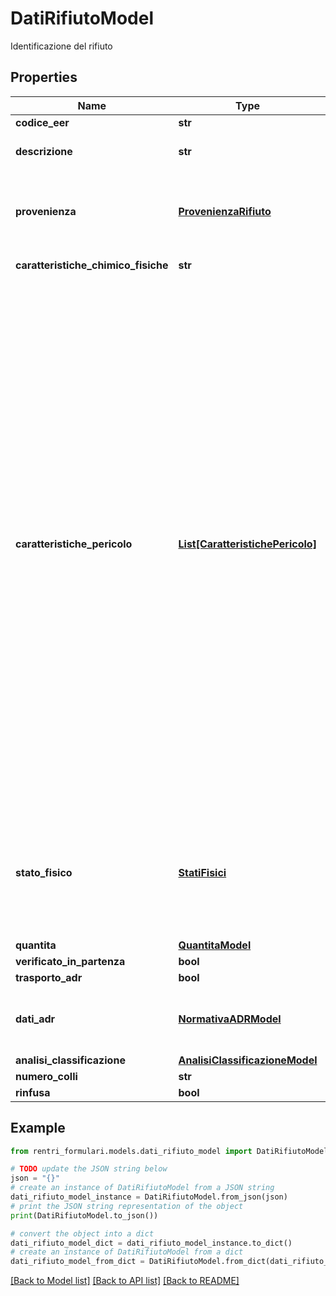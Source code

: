 # DatiRifiutoModel

Identificazione del rifiuto

## Properties

Name | Type | Description | Notes
------------ | ------------- | ------------- | -------------
**codice_eer** | **str** | Codice EER | 
**descrizione** | **str** | Descrizione del rifiuto, richiesta se il Codice EER specificato è di tipo .99 | [optional] 
**provenienza** | [**ProvenienzaRifiuto**](ProvenienzaRifiuto.md) | Provenienza&lt;p&gt;Valori ammessi:&lt;ul style&#x3D;\&quot;margin:0\&quot;&gt;&lt;li&gt;&lt;i&gt;U&lt;/i&gt; - Urbano&lt;/li&gt;&lt;li&gt;&lt;i&gt;S&lt;/i&gt; - Speciale&lt;/li&gt;&lt;/ul&gt;&lt;/p&gt; | 
**caratteristiche_chimico_fisiche** | **str** | Caratteristiche chimico fisiche del rifiuto | [optional] 
**caratteristiche_pericolo** | [**List[CaratteristichePericolo]**](CaratteristichePericolo.md) | Classificazione di pericolo (HP), richiesta se e solo se il Codice EER si riferisce ad un rifiuto pericoloso&lt;p&gt;Valori ammessi:&lt;ul style&#x3D;\&quot;margin:0\&quot;&gt;&lt;li&gt;&lt;i&gt;HP01&lt;/i&gt; - Esplosivo&lt;/li&gt;&lt;li&gt;&lt;i&gt;HP02&lt;/i&gt; - Comburente&lt;/li&gt;&lt;li&gt;&lt;i&gt;HP03&lt;/i&gt; - Infiammabile&lt;/li&gt;&lt;li&gt;&lt;i&gt;HP04&lt;/i&gt; - Irritante - Irritazione cutanea e lesioni oculari&lt;/li&gt;&lt;li&gt;&lt;i&gt;HP05&lt;/i&gt; - Tossicità specifica per organi bersaglio (STOT)/Tossicità in caso di respirazione&lt;/li&gt;&lt;li&gt;&lt;i&gt;HP06&lt;/i&gt; - Tossicità acuta&lt;/li&gt;&lt;li&gt;&lt;i&gt;HP07&lt;/i&gt; - Cancerogeno&lt;/li&gt;&lt;li&gt;&lt;i&gt;HP08&lt;/i&gt; - Corrosivo&lt;/li&gt;&lt;li&gt;&lt;i&gt;HP09&lt;/i&gt; - Infettivo&lt;/li&gt;&lt;li&gt;&lt;i&gt;HP10&lt;/i&gt; - Tossico per la riproduzione&lt;/li&gt;&lt;li&gt;&lt;i&gt;HP11&lt;/i&gt; - Mutageno&lt;/li&gt;&lt;li&gt;&lt;i&gt;HP12&lt;/i&gt; - Liberazione di gas a tossicità acuta&lt;/li&gt;&lt;li&gt;&lt;i&gt;HP13&lt;/i&gt; - Sensibilizzante&lt;/li&gt;&lt;li&gt;&lt;i&gt;HP14&lt;/i&gt; - Ecotossico&lt;/li&gt;&lt;li&gt;&lt;i&gt;HP15&lt;/i&gt; - Rifiuto che non possiede direttamente una delle caratteristiche di pericolo già menzionate, ma può manifestarla successivamente&lt;/li&gt;&lt;/ul&gt;&lt;/p&gt; | [optional] 
**stato_fisico** | [**StatiFisici**](StatiFisici.md) | Stato fisico&lt;p&gt;Valori ammessi:&lt;ul style&#x3D;\&quot;margin:0\&quot;&gt;&lt;li&gt;&lt;i&gt;SP&lt;/i&gt; - In polvere o pulverulento&lt;/li&gt;&lt;li&gt;&lt;i&gt;S&lt;/i&gt; - Solido&lt;/li&gt;&lt;li&gt;&lt;i&gt;FP&lt;/i&gt; - Fangoso&lt;/li&gt;&lt;li&gt;&lt;i&gt;L&lt;/i&gt; - Liquido&lt;/li&gt;&lt;li&gt;&lt;i&gt;VS&lt;/i&gt; - Vischioso sciropposo&lt;/li&gt;&lt;/ul&gt;&lt;/p&gt; | 
**quantita** | [**QuantitaModel**](QuantitaModel.md) | Quantità | [optional] 
**verificato_in_partenza** | **bool** | Verificato in partenza | [optional] 
**trasporto_adr** | **bool** | Trasporto ADR | [optional] 
**dati_adr** | [**NormativaADRModel**](NormativaADRModel.md) | Dati ADR.  Il dato non deve essere indicato se la proprietà \&quot;trasporto_adr\&quot; è diversa da true. | [optional] 
**analisi_classificazione** | [**AnalisiClassificazioneModel**](AnalisiClassificazioneModel.md) | Analisi/Classificazione | [optional] 
**numero_colli** | **str** | Numero di colli | [optional] 
**rinfusa** | **bool** | Rinfusa | [optional] 

## Example

```python
from rentri_formulari.models.dati_rifiuto_model import DatiRifiutoModel

# TODO update the JSON string below
json = "{}"
# create an instance of DatiRifiutoModel from a JSON string
dati_rifiuto_model_instance = DatiRifiutoModel.from_json(json)
# print the JSON string representation of the object
print(DatiRifiutoModel.to_json())

# convert the object into a dict
dati_rifiuto_model_dict = dati_rifiuto_model_instance.to_dict()
# create an instance of DatiRifiutoModel from a dict
dati_rifiuto_model_from_dict = DatiRifiutoModel.from_dict(dati_rifiuto_model_dict)
```
[[Back to Model list]](../README.md#documentation-for-models) [[Back to API list]](../README.md#documentation-for-api-endpoints) [[Back to README]](../README.md)


